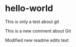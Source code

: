 # hello-world
This is only a test about git

This is a new comment about Git

Modified new readme edits text

